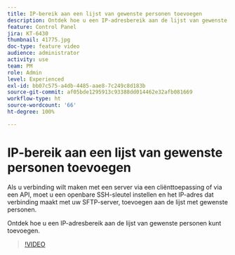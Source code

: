 ```yaml
---
title: IP-bereik aan een lijst van gewenste personen toevoegen
description: Ontdek hoe u een IP-adresbereik aan de lijst van gewenste personen kunt toevoegen.
feature: Control Panel
jira: KT-6430
thumbnail: 41775.jpg
doc-type: feature video
audience: administrator
activity: use
team: PM
role: Admin
level: Experienced
exl-id: bb07c575-a4db-4485-aae8-7c249c8d183b
source-git-commit: af05bde1295913c93388dd014462e32afb081669
workflow-type: ht
source-wordcount: '66'
ht-degree: 100%

---
```


# IP-bereik aan een lijst van gewenste personen toevoegen

Als u verbinding wilt maken met een server via een cliënttoepassing of via een API, moet u een openbare SSH-sleutel instellen en het IP-adres dat verbinding maakt met uw SFTP-server, toevoegen aan de lijst met gewenste personen.

Ontdek hoe u een IP-adresbereik aan de lijst van gewenste personen kunt toevoegen.

>[!VIDEO](https://video.tv.adobe.com/v/41775?quality=12&learn=0n)
